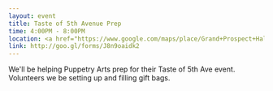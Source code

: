 ```yaml
---
layout: event
title: Taste of 5th Avenue Prep
time: 4:00PM - 8:00PM
location: <a href="https://www.google.com/maps/place/Grand+Prospect+Hall/@40.6639172,-73.9907251,17z/data=!4m2!3m1!1s0x89c25ae46e3eee2b:0x5288ddc6865ff016">Grand Prospect Hall, Park Slope, Brooklyn, NY</a>
link: http://goo.gl/forms/J8n9oaidk2
---
```

We'll be helping Puppetry Arts prep for their Taste of 5th Ave event. Volunteers we be setting up and filling gift bags. 